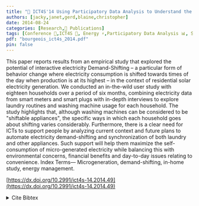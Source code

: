 ```yaml
---
title: "📜 ICT4S'14 Using Participatory Data Analysis to Understand the Social Constraints and Opportunities of Electricity Demand-Shifting"
authors: [jacky,janet,gerd,blaine,christopher]
date: 2014-08-24
categories: [Research,📜 Publications]
tags: [Conference 📗,ICT4S 🎯, Energy ⚡,Participatory Data Analysis 📊, Solar Panel ⚡]
pdf: "bourgeois_ict4s_2014.pdf"
pin: false
---
```


This paper reports results from an empirical study that explored the potential of interactive electricity Demand-Shifting – a particular form of behavior change where electricity consumption is shifted towards times of the day when production is at its highest – in the context of residential solar electricity generation. We conducted an in-the-wild user study with eighteen households over a period of six months, combining electricity data from smart meters and smart plugs with in-depth interviews to explore laundry routines and washing machine usage for each household. The study highlights that, although washing machines can be considered to be "shiftable appliances", the specific ways in which each household goes about shifting varies considerably. Furthermore, there is a clear need for ICTs to support people by analyzing current context and future plans to automate electricity demand-shifting and synchronization of both laundry and other appliances. Such support will help them maximize the self-consumption of micro-generated electricity while balancing this with environmental concerns, financial benefits and day-to-day issues relating to convenience. Index Terms— Microgeneration, demand-shifting, in-home study, energy management.

[https://dx.doi.org/10.2991/ict4s-14.2014.49](https://dx.doi.org/10.2991/ict4s-14.2014.49)


<details>
    <summary>Cite Bibtex</summary>
    <pre>
@inproceedings{bourgeois:hal-01090643,
  TITLE = {Using Participatory Data Analysis to Understand Social Constraints and Opportunities of Electricity Demand-Shifting},
  AUTHOR = {Bourgeois, Jacky and Van Der Linden, Janet and Kortuem, Gerd and Rimmer, Christopher},
  URL = {https://hal.inria.fr/hal-01090643},
  BOOKTITLE = {2nd International Conference on ICT for Sustainability (ICT4S 2014)},
  ADDRESS = {Stockholm, Sweden},
  YEAR = {2014},
  MONTH = Aug,
  DOI = {10.2991/ict4s-14.2014.49},
  PDF = {https://hal.inria.fr/hal-01090643/file/ict4s-camera-ready.pdf},
  HAL_ID = {hal-01090643},
  HAL_VERSION = {v1},
}
    </pre>
</details>